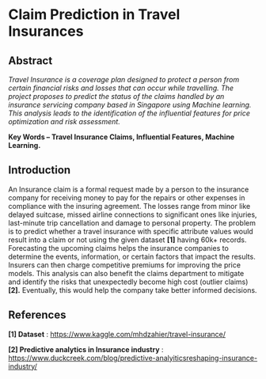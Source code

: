 # Claim Prediction in Travel Insurances

## Abstract
*Travel Insurance is a coverage plan
designed to protect a person from certain financial
risks and losses that can occur while travelling. The
project proposes to predict the status of the claims
handled by an insurance servicing company based in
Singapore using Machine learning. This analysis leads
to the identification of the influential features for price
optimization and risk assessment.*

**Key Words – Travel Insurance Claims, Influential
Features, Machine Learning.**

## Introduction

An Insurance claim is a formal request made by a
person to the insurance company for receiving money to
pay for the repairs or other expenses in compliance with
the insuring agreement. The losses range from minor
like delayed suitcase, missed airline connections to
significant ones like injuries, last-minute trip
cancellation and damage to personal property. The
problem is to predict whether a travel insurance with
specific attribute values would result into a claim or not
using the given dataset **[1]** having 60k+ records.
Forecasting the upcoming claims helps the insurance
companies to determine the events, information, or
certain factors that impact the results. Insurers can then
charge competitive premiums for improving the price
models. This analysis can also benefit the claims
department to mitigate and identify the risks that
unexpectedly become high cost (outlier claims) **[2].**
Eventually, this would help the company take better
informed decisions.

## References

**[1] Dataset** : https://www.kaggle.com/mhdzahier/travel-insurance/

**[2] Predictive analytics in Insurance industry** : https://www.duckcreek.com/blog/predictive-analyiticsreshaping-insurance-industry/
